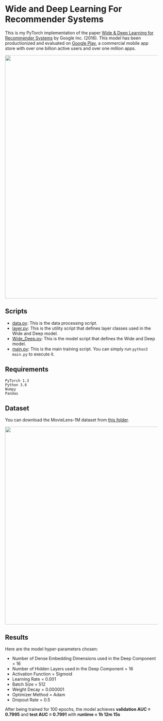 # Wide and Deep Learning For Recommender Systems

This is my PyTorch implementation of the paper [Wide & Deep Learning for Recommender Systems](https://arxiv.org/pdf/1606.07792.pdf) by Google Inc. (2016).
This model has been productionized and evaluated on [Google Play](https://play.google.com/store?hl=en_US), a commercial mobile app store with over one billion active users and over one million apps.

<img src="https://github.com/khanhnamle1994/transfer-rec/blob/master/Multilayer-Perceptron-Experiments/Wide-and-Deep-PyTorch/pics/Figure1.png" width="800">

## Scripts
* [data.py](https://github.com/khanhnamle1994/transfer-rec/blob/master/Multilayer-Perceptron-Experiments/Wide-and-Deep-PyTorch/data.py): This is the data processing script.
* [layer.py](https://github.com/khanhnamle1994/transfer-rec/blob/master/Multilayer-Perceptron-Experiments/Wide-and-Deep-PyTorch/layer.py): This is the utility script that defines layer classes used in the Wide and Deep model.
* [Wide_Deep.py](https://github.com/khanhnamle1994/transfer-rec/blob/master/Multilayer-Perceptron-Experiments/Wide-and-Deep-PyTorch/Wide_Deep.py): This is the model script that defines the Wide and Deep model.
* [main.py](https://github.com/khanhnamle1994/transfer-rec/blob/master/Multilayer-Perceptron-Experiments/Wide-and-Deep-PyTorch/main.py): This is the main training script. You can simply run `python3 main.py` to execute it.

## Requirements

```
PyTorch 1.3
Python 3.6
Numpy
Pandas
```

## Dataset
You can download the MovieLens-1M dataset from [this folder](https://github.com/khanhnamle1994/transfer-rec/tree/master/ml-1m).

<img src="https://github.com/khanhnamle1994/transfer-rec/blob/master/Multilayer-Perceptron-Experiments/Wide-and-Deep-PyTorch/pics/Figure4.png" width="650">

## Results
Here are the model hyper-parameters chosen:
- Number of Dense Embedding Dimensions used in the Deep Component = 16
- Number of Hidden Layers used in the Deep Component = 16
- Activation Function = Sigmoid
- Learning Rate = 0.001
- Batch Size = 512
- Weight Decay = 0.000001
- Optimizer Method = Adam
- Dropout Rate = 0.5

After being trained for 100 epochs, the model achieves **validation AUC = 0.7995** and **test AUC = 0.7991** with **runtime = 1h 12m 15s**
